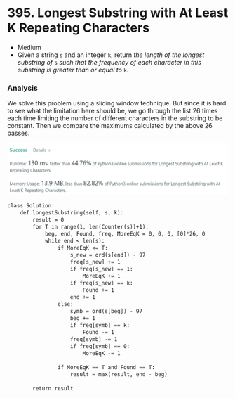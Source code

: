 # 395. Longest Substring with At Least K Repeating Characters

* Medium
* Given a string `s` and an integer `k`, return _the length of the longest substring of_ `s` _such that the frequency of each character in this substring is greater than or equal to_ `k`.

### Analysis

We solve this problem using a sliding window technique. But since it is hard to see what the limitation here should be, we go through the list 26 times each time limiting the number of different characters in the substring to be constant. Then we compare the maximums calculated by the above 26 passes.&#x20;

![](<../.gitbook/assets/image (16).png>)

```
class Solution:
    def longestSubstring(self, s, k):
        result = 0
        for T in range(1, len(Counter(s))+1):
            beg, end, Found, freq, MoreEqK = 0, 0, 0, [0]*26, 0
            while end < len(s):
                if MoreEqK <= T:
                    s_new = ord(s[end]) - 97
                    freq[s_new] += 1
                    if freq[s_new] == 1:
                        MoreEqK += 1
                    if freq[s_new] == k:
                        Found += 1
                    end += 1
                else:
                    symb = ord(s[beg]) - 97
                    beg += 1
                    if freq[symb] == k:
                        Found -= 1
                    freq[symb] -= 1
                    if freq[symb] == 0:
                        MoreEqK -= 1
                            
                if MoreEqK == T and Found == T:
                    result = max(result, end - beg)
                    
        return result
```
